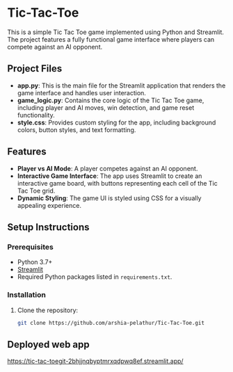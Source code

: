 # Tic-Tac-Toe
This is a simple Tic Tac Toe game implemented using Python and Streamlit. The project features a fully functional game interface where players can compete against an AI opponent.

## Project Files
- **app.py**: This is the main file for the Streamlit application that renders the game interface and handles user interaction.
- **game_logic.py**: Contains the core logic of the Tic Tac Toe game, including player and AI moves, win detection, and game reset functionality.
- **style.css**: Provides custom styling for the app, including background colors, button styles, and text formatting.

## Features
- **Player vs AI Mode**: A player competes against an AI opponent.
- **Interactive Game Interface**: The app uses Streamlit to create an interactive game board, with buttons representing each cell of the Tic Tac Toe grid.
- **Dynamic Styling**: The game UI is styled using CSS for a visually appealing experience.

## Setup Instructions

### Prerequisites
- Python 3.7+
- [Streamlit](https://streamlit.io/)
- Required Python packages listed in `requirements.txt`.

### Installation
1. Clone the repository:
   ```bash
   git clone https://github.com/arshia-pelathur/Tic-Tac-Toe.git

## Deployed web app
https://tic-tac-toegit-2bhjjnqbyptmrxqdpwq8ef.streamlit.app/


